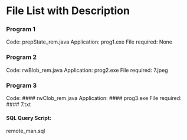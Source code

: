 # File List with Description

### Program 1
Code: prepState_rem.java
Application: prog1.exe
File required: None

### Program 2
Code: rwBlob_rem.java
Application: prog2.exe
File required: 7.jpeg

### Program 3
Code: #### rwClob_rem.java
Application: #### prog3.exe
File required: #### 7.txt

#### SQL Query Script:
remote_man.sql
